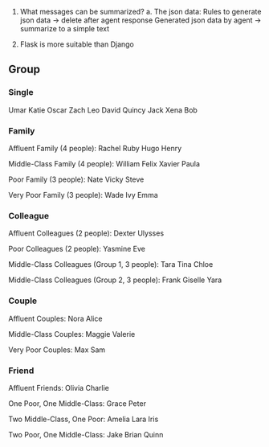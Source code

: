 1. What messages can be summarized?
    a. The json data: 
        Rules to generate json data -> delete after agent response
        Generated json data by agent -> summarize to a simple text 

2. Flask is more suitable than Django

## Group

### Single
Umar
Katie
Oscar
Zach
Leo
David
Quincy
Jack
Xena
Bob

### Family
Affluent Family (4 people):
Rachel
Ruby
Hugo
Henry

Middle-Class Family (4 people):
William
Felix
Xavier
Paula

Poor Family (3 people):
Nate
Vicky
Steve

Very Poor Family (3 people):
Wade
Ivy
Emma

### Colleague

Affluent Colleagues (2 people):
Dexter
Ulysses

Poor Colleagues (2 people):
Yasmine
Eve

Middle-Class Colleagues (Group 1, 3 people):
Tara
Tina
Chloe

Middle-Class Colleagues (Group 2, 3 people):
Frank
Giselle
Yara

### Couple
Affluent Couples:
Nora
Alice

Middle-Class Couples:
Maggie
Valerie

Very Poor Couples:
Max
Sam

### Friend

Affluent Friends:
Olivia
Charlie

One Poor, One Middle-Class:
Grace
Peter

Two Middle-Class, One Poor:
Amelia
Lara
Iris

Two Poor, One Middle-Class:
Jake
Brian
Quinn
